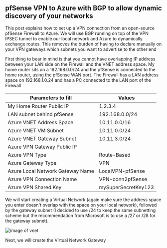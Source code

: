## pfSense VPN to Azure with BGP to allow dynamic discovery of your networks

This post explains how to set up a VPN connection from an open-source pfSense Firewall to Azure. We will use BGP running on top of the VPN IPSEC tunnel to enable our local network and Azure to dynamically exchange routes. This removes the burden of having to declare manually on your VPN gateways which subnets you want to advertise to the other end

First thing to bear in mind is that you cannot have overlapping IP address between your LAN side on the Firewall and the VNET address space. My home router sits on a 192.168.0.0/24 and the pfSense is connected to the home router, using the pfSense WAN port. The Firewall has a LAN address space on 192.168.1.0.24 and has a PC connected to the LAN port of the Firewall

| Parameters to fill  | Values |
| --- | --- | 
| My Home Router Public IP  | 1.2.3.4 |
| LAN subnet behind pfSense  | 192.168.0.0/24 |
| Azure VNET Address Space  | 10.11.0.0/16  |
| Azure VNET VM Subnet  | 10.11.0.0/24  |
| Azure VNET Gateway Subnet   | 10.11.3.0/24  |
| Azure VPN Gateway Public IP  |   |
| Azure VPN Type  | Route-Based |
| Azure Gateway Type  | VPN |
| Azure Local Network Gateway Name  | LocalVPN-pfSense  |
| Azure VPN Connection Name  | VPN-conn2pfSense  |
| Azure VPN Shared Key  | mySuperSecretKey123 |

We will start creating a Virtual Network (again make sure the address space you enter doesn't overlap with the space on your local network), followed by the gateway subnet (I decided to use /24 to keep the same subnetting scheme but the recommendation from Microsoft is to use a /27 or /28 for the gateway subnet).

![image of vnet](/images/create_vnet)

Next, we will create the Virtual Network Gateway

